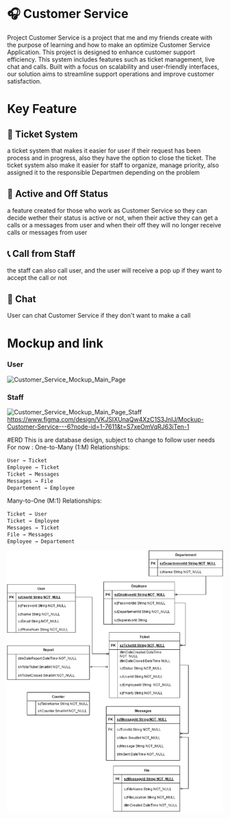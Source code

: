 # 🎧 Customer Service
Project Customer Service is a project that me and my friends create with the purpose of learning and how to make an optimize Customer Service Application. This project is designed to enhance customer support efficiency. This system includes features such as ticket management, live chat and calls. Built with a focus on scalability and user-friendly interfaces, our solution aims to streamline support operations and improve customer satisfaction.

# Key Feature
## 🎫 Ticket System
a ticket system that makes it easier for user if their request has been process and in progress, also they have the option to close the ticket. The ticket system also make it easier for staff to organize, manage priority, also assigned it to the responsible Departmen depending on the problem

## 📴 Active and Off Status
a feature created for those who work as Customer Service so they can decide wether their status is active or not, when their active they can get a calls or a messages from user and when their off they will no longer receive calls or messages from user

## 📞 Call from Staff
the staff can also call user, and the user will receive a pop up if they want to accept the call or not

## 📱 Chat
User can chat Customer Service if they don't want to make a call

# Mockup and link
### User
![Customer_Service_Mockup_Main_Page](https://github.com/user-attachments/assets/c0326c5a-3d28-411e-8afd-7194b33e4295)

### Staff
![Customer_Service_Mockup_Main_Page_Staff](https://github.com/user-attachments/assets/bffd9874-5c05-4d4a-8e6b-2556216715a8)
https://www.figma.com/design/VKJSIXUnaQw4XzC1S3JnIJ/Mockup-Customer-Service---6?node-id=1-7611&t=S7xeOmVqRJ63iTen-1

#ERD
This is are database design, subject to change to follow user needs
For now :
One-to-Many (1:M) Relationships:

    User → Ticket
    Employee → Ticket
    Ticket → Messages
    Messages → File
    Departement → Employee

Many-to-One (M:1) Relationships:

    Ticket → User
    Ticket → Employee
    Messages → Ticket
    File → Messages
    Employee → Departement
![ERD Image](https://github.com/NayakanW/Customer-Service/blob/main/ERD%20CS.png?raw=true)

